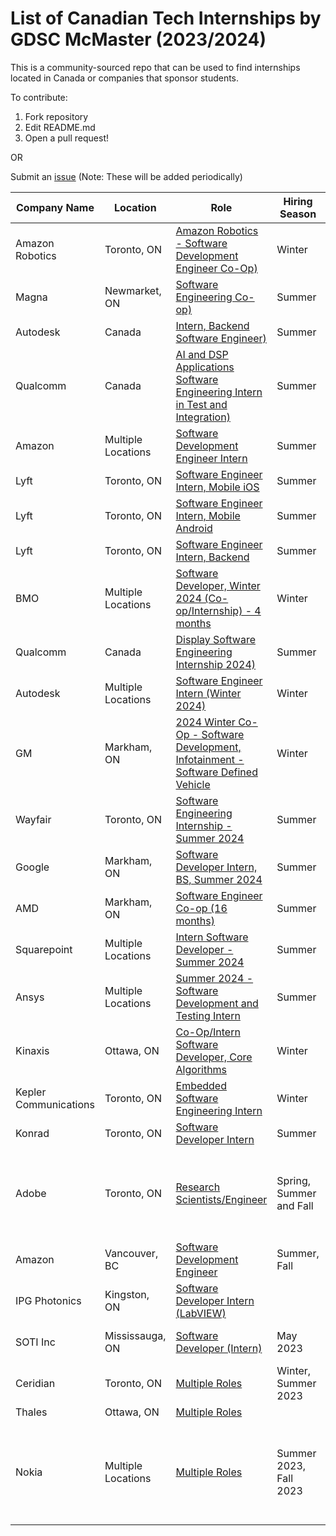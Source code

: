 # List of Canadian Tech Internships by GDSC McMaster (2023/2024)

This is a community-sourced repo that can be used to find internships located in Canada or companies that sponsor students. 

To contribute:
 1. Fork repository
 2. Edit README.md
 3. Open a pull request!
 
 OR
 
 Submit an [issue](https://github.com/DSC-McMaster-U/Canadian-Internships/issues) (Note: These will be added periodically)

 
 

| Company Name                                                                                                                                                                         | Location                             | Role                             |Hiring Season                    | Notes                                                                                |
| ---------------------------------------------------------------------------------------------------------------------------------------------------------------------------- | ------------------------------------ | ------------------------------------ |------------------------------------ | -------------------------------------------------------------------------------------------------------- |
| Amazon Robotics |  Toronto, ON |[Amazon Robotics - Software Development Engineer Co-Op)](https://www.amazon.jobs/en/jobs/2436335/amazon-robotics-software-development-engineer-co-op-spring-2024-toronto?cmpid=SPLICX0248M&ss=paid&utm_campaign=cxro&utm_content=job_posting&utm_medium=social_media&utm_source=linkedin.com)| Winter| 6 Months 
| Magna |  Newmarket, ON |[Software Engineering Co-op)](https://jobs.magna.com/job/Newmarket-Software-Engineering-Co-op-ONTA-L3X-2S2/575540617/?feedId=297517&utm_source=Indeed&utm_campaign=Magna_Indeed)| Summer| 4 Months 
| Autodesk |  Canada |[Intern, Backend Software Engineer)](https://autodesk.wd1.myworkdayjobs.com/uni/job/Ontario-CAN---Remote/Intern--Backend-Software-Engineer--Summer-2024-_23WD72860-1?src=JB-10065&source=LinkedIn)| Summer| 4 Months 
| Qualcomm |  Canada |[AI and DSP Applications Software Engineering Intern in Test and Integration)](https://careers.qualcomm.com/careers/job/446695217860?domain=qualcomm.com&hl=en-US&source=APPLICANT_SOURCE-6-2&source=APPLICANT_SOURCE-6-2)| Summer| 16 Months 
| Amazon |  Multiple Locations | [Software Development Engineer Intern](https://www.amazon.jobs/en/jobs/2408093/software-development-engineer-intern-2024-canada)| Summer| 4 Months 
| Lyft |  Toronto, ON |[Software Engineer Intern, Mobile iOS](https://app.careerpuck.com/job-board/lyft/job/7003369002?gh_jid=7003369002)| Summer| 4 Months 
| Lyft |  Toronto, ON |[Software Engineer Intern, Mobile Android](https://app.careerpuck.com/job-board/lyft/job/7001972002?gh_jid=7001972002)| Summer| 4 Months 
| Lyft |  Toronto, ON |[Software Engineer Intern, Backend](https://app.careerpuck.com/job-board/lyft/job/7001950002?gh_jid=7001950002)| Summer| 4 Months 
| BMO |  Multiple Locations |[Software Developer, Winter 2024 (Co-op/Internship) - 4 months](https://jobs.bmo.com/ca/en/job/R230018827/Software-Developer-Winter-2024-Co-op-Internship-4-months?utm_campaign=google_jobs_apply&utm_source=google_jobs_apply&utm_medium=organic)| Winter| 4 Months 
| Qualcomm |  Canada |[Display Software Engineering Internship 2024)](https://app.eightfold.ai/careers/job/446695399476?pid=446695399476&domain=qualcomm.com&recommended=1&show_multiple=false#apply)| Summer| 4 Months 
| Autodesk |  Multiple Locations |[Software Engineer Intern (Winter 2024)](https://autodesk.wd1.myworkdayjobs.com/en-US/uni/job/Software-Engineer-Intern--Winter-2024-_23WD72449)| Winter| 4 Months 
| GM |  Markham, ON |[2024 Winter Co-Op - Software Development, Infotainment - Software Defined Vehicle](https://www.wayfair.com/careers/job/software-engineering-intern---summer-----/6977400002/apply)| Winter| 8 Months 
| Wayfair |  Toronto, ON |[Software Engineering Internship - Summer 2024](https://www.wayfair.com/careers/job/software-engineering-intern---summer-----/6977400002/apply)| Summer| 4 Months 
| Google |  Markham, ON |[Software Developer Intern, BS, Summer 2024](https://www.google.com/about/careers/applications/jobs/results/100145136748372678-software-developer-intern-bs-summer-2024)| Summer| 4 Months 
| AMD |  Markham, ON |[Software Engineer Co-op (16 months)](https://careers.amd.com/careers-home/jobs/35195)| Summer| 16 Months 
| Squarepoint |  Multiple Locations |[Intern Software Developer - Summer 2024](https://boards.greenhouse.io/embed/job_app?token=5342482)| Summer| 4 Months 
| Ansys |  Multiple Locations |[Summer 2024 - Software Development and Testing Intern](https://careers.ansys.com/job/Montreal-Summer-2024-Software-Development-and-Testing-Intern-Queb-H3A3G4/1073801500/)| Summer| 4 Months | For MS and Phd Students
| Kinaxis | Ottawa, ON |[Co-Op/Intern Software Developer, Core Algorithms](https://boards.greenhouse.io/kinaxis/jobs/6955629002)| Winter| 8-12 Months 
|Kepler Communications| Toronto, ON| [Embedded Software Engineering Intern](https://jobs.lever.co/kepler/9199ebb4-896d-4b88-95bd-2d1d1af40fee)| Winter| 4-16 months
| Konrad| Toronto, ON| [Software Developer Intern](https://boards.greenhouse.io/konradgroup/jobs/5268040003)| Summer| 4 months
| Adobe| Toronto, ON| [Research Scientists/Engineer](https://careers.adobe.com/us/en/job/ADOBUSR133694EXTERNALENUS/2023-Intern-Research-Scientist-Engineer?utm_source=linkedin&utm_medium=phenom-feeds&source=LinkedIn)| Spring, Summer and Fall| For students pursuing a Masters Degree or PhD|
| Amazon| Vancouver, BC| [Software Development Engineer](https://www.amazon.jobs/en/jobs/2114265/software-development-engineer-intern-2023-canada)| Summer, Fall|
|IPG Photonics|Kingston, ON| [Software Developer Intern (LabVIEW)](https://ca.indeed.com/cmp/Ipg-Photonics-Corporation?from=mobviewjob&tk=1gjpp96sngb64800&fromjk=ccfbb6deed0eddc1&attributionid=mobvjcmp)||
|SOTI Inc|Mississauga, ON| [Software Developer (Intern)](https://soti.wd3.myworkdayjobs.com/en-US/SOTI-Next-Gen/details/Software-Developer-Intern---SOTI-XSight--May-2023---12-Months-_R06140)|May 2023|12-16 Months. Hybrid| 
|Ceridian|Toronto, ON| [Multiple Roles](https://jobs.dayforcehcm.com/mydayforce/alljobs?searchText=intern&locationString=toronto&distance=100)|Winter, Summer 2023|4-12 Months (Remote)|
|Thales|Ottawa, ON| [Multiple Roles](https://thales.wd3.myworkdayjobs.com/en-US/Careers/jobs?workerSubType=47200b8529d910215e133a260a722492&locationCountry=a30a87ed25634629aa6c3958aa2b91ea)|
|Nokia| Multiple Locations| [Multiple Roles](https://careers.nokia.com/jobs/search/36839040)| Summer 2023, Fall 2023| 4 months (some roles can be extended to 8 months)|
